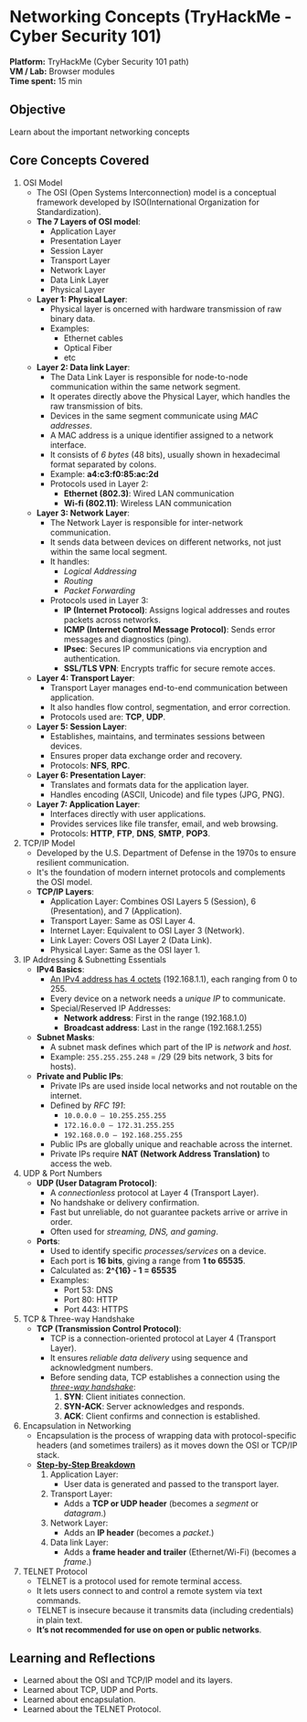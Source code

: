 # Networking Concepts (TryHackMe - Cyber Security 101)
**Platform:** TryHackMe (Cyber Security 101 path)  
**VM / Lab:** Browser modules  
**Time spent:** 15 min

## Objective
Learn about the important networking concepts

## Core Concepts Covered
1. OSI Model
    - The OSI (Open Systems Interconnection) model is a conceptual framework developed by ISO(International Organization for Standardization).
    - **The 7 Layers of OSI model**:
        * Application Layer
        * Presentation Layer
        * Session Layer
        * Transport Layer
        * Network Layer
        * Data Link Layer
        * Physical Layer
    - **Layer 1: Physical Layer**:
        * Physical layer is oncerned with hardware transmission of raw binary data.
        * Examples:
            * Ethernet cables
            * Optical Fiber
            * etc
    - **Layer 2: Data link Layer**:
        * The Data Link Layer is responsible for node-to-node communication within the same network segment.
        * It operates directly above the Physical Layer, which handles the raw transmission of bits.
        * Devices in the same segment communicate using *MAC addresses*.
        * A MAC address is a unique identifier assigned to a network interface.
        * It consists of *6 bytes* (48 bits), usually shown in hexadecimal format separated by colons.
        * Example: **a4:c3:f0:85:ac:2d**
        * Protocols used in Layer 2:
            * **Ethernet (802.3)**: Wired LAN communication
            * **Wi-fi (802.11)**: Wireless LAN communication
    - **Layer 3: Network Layer**:
        * The Network Layer is responsible for inter-network communication.
        * It sends data between devices on different networks, not just within the same local segment.
        * It handles:
            * *Logical Addressing* 
            * *Routing*
            * *Packet Forwarding*
        * Protocols used in Layer 3:
            * **IP (Internet Protocol)**: Assigns logical addresses and routes packets across networks.
            * **ICMP (Internet Control Message Protocol)**: Sends error messages and diagnostics (ping).
            * **IPsec**: Secures IP communications via encryption and authentication.
            * **SSL/TLS VPN**: Encrypts traffic for secure remote acces.
    - **Layer 4: Transport Layer**:
        * Transport Layer manages end-to-end communication between application.
        * It also handles flow control, segmentation, and error correction.
        * Protocols used are: **TCP**, **UDP**.
    - **Layer 5: Session Layer**:
        * Establishes, maintains, and terminates sessions between devices.
        * Ensures proper data exchange order and recovery.
        * Protocols: **NFS**, **RPC**.
    - **Layer 6: Presentation Layer**:
        * Translates and formats data for the application layer.
        * Handles encoding (ASCII, Unicode) and file types (JPG, PNG).
    - **Layer 7: Application Layer**:
        * Interfaces directly with user applications.
        * Provides services like file transfer, email, and web browsing.
        * Protocols: **HTTP**, **FTP**, **DNS**, **SMTP**, **POP3**.
2. TCP/IP Model
    - Developed by the U.S. Department of Defense in the 1970s to ensure resilient communication.
    - It's the foundation of modern internet protocols and complements the OSI model.
    - **TCP/IP Layers**:
        * Application Layer: Combines OSI Layers 5 (Session), 6 (Presentation), and 7 (Application).
        * Transport Layer: Same as OSI Layer 4.
        * Internet Layer: Equivalent to OSI Layer 3 (Network).
        * Link Layer: Covers OSI Layer 2 (Data Link).
        * Physical Layer: Same as the OSI layer 1.
3. IP Addressing & Subnetting Essentials
    - **IPv4 Basics**:
        * [An IPv4 address has 4 octets](images/ipv4_basics.png) (192.168.1.1), each ranging from 0 to 255.
        * Every device on a network needs a *unique IP* to communicate.
        * Special/Reserved IP Addresses:
            * **Network address**: First in the range (192.168.1.0)
            * **Broadcast address**: Last in the range (192.168.1.255)
    - **Subnet Masks**:
        * A subnet mask defines which part of the IP is *network* and *host*.
        * Example: `255.255.255.248` = /29  (29 bits network, 3 bits for hosts).
    - **Private and Public IPs**:
        * Private IPs are used inside local networks and not routable on the internet.
        * Defined by *RFC 191*:
            * `10.0.0.0 – 10.255.255.255`
            * `172.16.0.0 – 172.31.255.255`
            * `192.168.0.0 – 192.168.255.255`
        * Public IPs are globally unique and reachable across the internet.
        * Private IPs require **NAT (Network Address Translation)** to access the web.
4. UDP & Port Numbers
    - **UDP (User Datagram Protocol)**:
        * A *connectionless* protocol at Layer 4 (Transport Layer).
        * No handshake or delivery confirmation.
        * Fast but unreliable, do not guarantee packets arrive or arrive in order.
        * Often used for *streaming, DNS, and gaming*.
    - **Ports**:
        * Used to identify specific *processes/services* on a device.
        * Each port is **16 bits**, giving a range from **1 to 65535**.
        * Calculated as: **2^{16} - 1 = 65535**
        * Examples:
            * Port 53: DNS
            * Port 80: HTTP
            * Port 443: HTTPS
5. TCP & Three-way Handshake
    - **TCP (Transmission Control Protocol)**:
        * TCP is a connection-oriented protocol at Layer 4 (Transport Layer).
        * It ensures *reliable data delivery* using sequence and acknowledgment numbers.
        * Before sending data, TCP establishes a connection using the [*three-way handshake*](images/three-way_handshake.jpg):
            1. **SYN**: Client initiates connection.
            2. **SYN-ACK**: Server acknowledges and responds.
            3. **ACK**: Client confirms and connection is established.
6. Encapsulation in Networking
    - Encapsulation is the process of wrapping data with protocol-specific headers (and sometimes trailers) as it moves down the OSI or TCP/IP stack.
    - [**Step-by-Step Breakdown**](images/encapsulation.jpg)
        1. Application Layer:
            * User data is generated and passed to the transport layer.
        2. Transport Layer:
            * Adds a **TCP or UDP header** (becomes a *segment* or *datagram*.)
        3. Network Layer:
            * Adds an **IP header** (becomes a *packet*.)
        4. Data link Layer:
            * Adds a **frame header and trailer** (Ethernet/Wi-Fi) (becomes a *frame*.)
7. TELNET Protocol
    - TELNET is a protocol used for remote terminal access.
    - It lets users connect to and control a remote system via text commands.
    - TELNET is insecure because it transmits data (including credentials) in plain text.
    - **It’s not recommended for use on open or public networks**.

## Learning and Reflections
- Learned about the OSI and TCP/IP model and its layers.
- Learned about TCP, UDP and Ports.
- Learned about encapsulation.
- Learned about the TELNET Protocol.












































